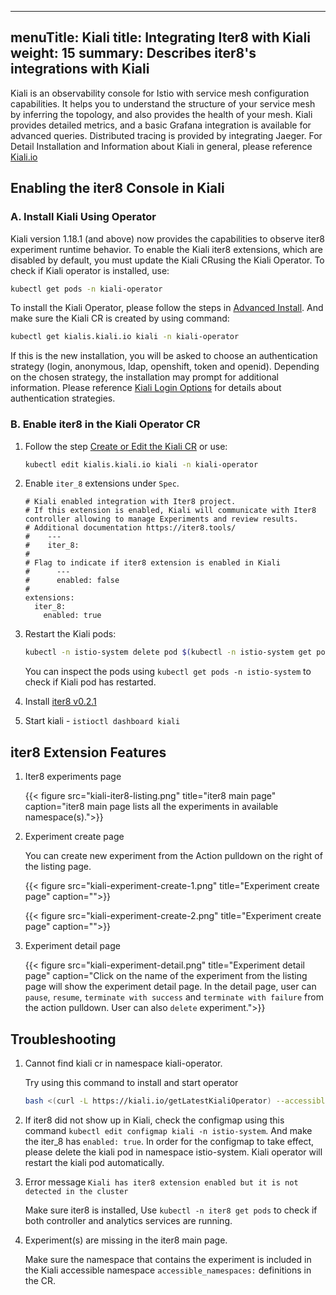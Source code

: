 
---
menuTitle: Kiali
title: Integrating Iter8 with Kiali
weight: 15
summary: Describes iter8's integrations with Kiali
---

Kiali is an observability console for Istio with service mesh configuration capabilities. It helps you to understand the structure of your service mesh by inferring the topology, and also provides the health of your mesh. Kiali provides detailed metrics, and a basic Grafana integration is available for advanced queries. Distributed tracing is provided by integrating Jaeger. For Detail Installation and Information about Kiali in general, please reference [Kiali.io](https://kiali.io)

## Enabling the iter8 Console in Kiali

### A. Install Kiali Using Operator

Kiali version 1.18.1 (and above) now provides the capabilities to observe iter8 experiment runtime behavior. To enable the Kiali iter8 extensions, which are disabled by default, you must update the Kiali CRusing the Kiali Operator. To check if Kiali operator is installed, use:

```bash
kubectl get pods -n kiali-operator
```

To install the Kiali Operator, please follow the steps in [Advanced Install](https://kiali.io/documentation/latest/installation-guide/#_advanced_install_operator_only). And make sure the Kiali CR is created by using command:

```bash
kubectl get kialis.kiali.io kiali -n kiali-operator
```

If this is the new installation, you will be asked to choose an authentication strategy (login, anonymous, ldap, openshift, token and openid). Depending on the chosen strategy, the installation may prompt for additional information. Please reference [Kiali Login Options](https://kiali.io/documentation/latest/installation-guide/#_login_options) for details about authentication strategies.

### B. Enable iter8 in the Kiali Operator CR

1. Follow the step [Create or Edit the Kiali CR](https://kiali.io/documentation/latest/installation-guide/#_create_or_edit_the_kiali_cr) or use:

    ```bash
    kubectl edit kialis.kiali.io kiali -n kiali-operator
    ```

2. Enable `iter_8` extensions under `Spec`.

    ```
    # Kiali enabled integration with Iter8 project.
    # If this extension is enabled, Kiali will communicate with Iter8 controller allowing to manage Experiments and review results.
    # Additional documentation https://iter8.tools/
    #    ---
    #    iter_8:
    #
    # Flag to indicate if iter8 extension is enabled in Kiali
    #      ---
    #      enabled: false
    #
    extensions:
      iter_8:
        enabled: true
    ```

3. Restart the Kiali pods:

    ```bash
    kubectl -n istio-system delete pod $(kubectl -n istio-system get pod --selector='app=kiali' -o jsonpath='{.items[0].metadata.name}')
    ```

    You can inspect the pods using `kubectl get pods -n istio-system` to check if Kiali pod has restarted.

4. Install [iter8 v0.2.1](https://github.com/iter8-tools/docs/blob/v0.2.1/doc_files/iter8_install.md)

5. Start kiali - `istioctl dashboard kiali`

## iter8 Extension Features

1. Iter8 experiments page

     {{< figure src="kiali-iter8-listing.png" title="iter8 main page" caption="iter8 main page lists all the experiments in available namespace(s).">}}

2. Experiment create page

   You can create new experiment from the Action pulldown on the right of the listing page.

    {{< figure src="kiali-experiment-create-1.png" title="Experiment create page" caption="">}}

    {{< figure src="kiali-experiment-create-2.png" title="Experiment create page" caption="">}}

3. Experiment detail page

    {{< figure src="kiali-experiment-detail.png" title="Experiment detail page" caption="Click on the name of the experiment from the listing page will show the experiment detail page. In the detail page, user can `pause`, `resume`, `terminate with success` and `terminate with failure` from the action pulldown. User can also `delete` experiment.">}}

## Troubleshooting

1. Cannot find kiali cr in namespace kiali-operator.

    Try using this command to install and start operator

    ```bash
    bash <(curl -L https://kiali.io/getLatestKialiOperator) --accessible-namespaces '**' -oiv latest -kiv latest --operator-install-kiali true
    ```

2. If iter8 did not show up in Kiali, check the configmap using this command `kubectl edit configmap kiali -n istio-system`. And make the iter_8 has `enabled: true`. In order for the configmap to take effect, please delete the kiali pod in namespace istio-system.  Kiali operator will restart the kiali pod automatically.

3. Error message `Kiali has iter8 extension enabled but it is not detected in the cluster`

    Make sure iter8 is installed, Use `kubectl -n iter8 get pods` to check if both controller and analytics services are running.

4. Experiment(s) are missing in the iter8 main page.

    Make sure the namespace that contains the experiment is included in the Kiali accessible  namespace `accessible_namespaces:` definitions in the CR.
